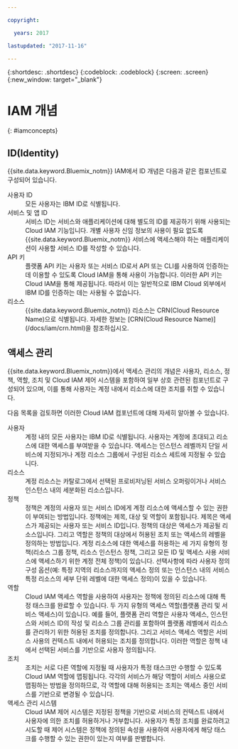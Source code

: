 ```yaml
---

copyright:

  years: 2017

lastupdated: "2017-11-16"

---
```


{:shortdesc: .shortdesc}
{:codeblock: .codeblock}
{:screen: .screen}
{:new_window: target="_blank"}

# IAM 개념
{: #iamconcepts}

## ID(Identity)

{{site.data.keyword.Bluemix_notm}} IAM에서 ID 개념은 다음과 같은 컴포넌트로 구성되어 있습니다. 

<dl>
<dt>사용자 ID</dt>
<dd>모든 사용자는 IBM ID로 식별됩니다. </dd>
<dt>서비스 및 앱 ID</dt>
<dd>서비스 ID는 서비스와 애플리케이션에 대해 별도의 ID를 제공하기 위해 사용되는 Cloud IAM 기능입니다. 개별 사용자 신임 정보의 사용이 필요 없도록 {{site.data.keyword.Bluemix_notm}} 서비스에 액세스해야 하는 애플리케이션이 사용할 서비스 ID를 작성할 수 있습니다. </dd>
<dt>API 키</dt>
<dd>플랫폼 API 키는 사용자 또는 서비스 ID로서 API 또는 CLI를 사용하여 인증하는 데 이용할 수 있도록 Cloud IAM을 통해 사용이 가능합니다. 이러한 API 키는 Cloud IAM을 통해 제공됩니다. 따라서 이는 일반적으로 IBM Cloud 외부에서 IBM ID를 인증하는 데는 사용될 수 없습니다. </dd>
<dt>리소스</dt>
<dd>{{site.data.keyword.Bluemix_notm}} 리소스는 CRN(Cloud Resource Name)으로 식별됩니다. 자세한 정보는 [CRN(Cloud Resource Name)](/docs/iam/crn.html)을 참조하십시오. </dd>
</dl>

## 액세스 관리

{{site.data.keyword.Bluemix_notm}}에서 액세스 관리의 개념은 사용자, 리소스, 정책, 역할, 조치 및 Cloud IAM 제어 시스템을 포함하여 일부 상호 관련된 컴포넌트로 구성되어 있으며, 이를 통해 사용자는 계정 내에서 리소스에 대한 조치를 취할 수 있습니다.  

다음 목록을 검토하면 이러한 Cloud IAM 컴포넌트에 대해 자세히 알아볼 수 있습니다. 

<dl>
<dt>사용자</dt>
<dd>계정 내의 모든 사용자는 IBM ID로 식별됩니다. 사용자는 계정에 초대되고 리소스에 대한 액세스를 부여받을 수 있습니다. 액세스는 인스턴스 레벨까지 단일 서비스에 지정되거나 계정 리소스 그룹에서 구성된 리소스 세트에 지정될 수 있습니다. </dd>
<dt>리소스</dt>
<dd>계정 리소스는 카탈로그에서 선택된 프로비저닝된 서비스 오퍼링이거나 서비스 인스턴스 내의 세분화된 리소스입니다. </dd>
<dt>정책</dt>
<dd>정책은 계정의 사용자 또는 서비스 ID에게 계정 리소스에 액세스할 수 있는 권한이 부여되는 방법입니다. 정책에는 제목, 대상 및 역할이 포함됩니다. 제목은 액세스가 제공되는 사용자 또는 서비스 ID입니다. 정책의 대상은 액세스가 제공될 리소스입니다. 그리고 역할은 정책의 대상에서 허용된 조치 또는 액세스의 레벨을 정의하는 방법입니다. 계정 리소스에 대한 액세스를 허용하는 세 가지 유형의 정책(리소스 그룹 정책, 리소스 인스턴스 정책, 그리고 모든 ID 및 액세스 사용 서비스에 액세스하기 위한 계정 전체 정책)이 있습니다. 선택사항에 따라 사용자 정의 구성 옵션(예: 특정 지역의 리소스까지의 액세스 정의 또는 인스턴스 내의 서비스 특정 리소스의 세부 단위 레벨에 대한 액세스 정의)이 있을 수 있습니다. </dd>
<dt>역할</dt>
<dd>Cloud IAM 액세스 역할을 사용하여 사용자는 정책에 정의된 리소스에 대해 특정 태스크를 완료할 수 있습니다. 두 가지 유형의 액세스 역할(플랫폼 관리 및 서비스 액세스)이 있습니다. 예를 들어, 플랫폼 관리 역할은 사용자 액세스, 인스턴스와 서비스 ID의 작성 및 리소스 그룹 관리를 포함하여 플랫폼 레벨에서 리소스를 관리하기 위한 허용된 조치를 정의합니다. 그리고 서비스 액세스 역할은 서비스 사용의 컨텍스트 내에서 허용되는 조치를 정의합니다. 이러한 역할은 정책 내에서 선택된 서비스를 기반으로 사용자 정의됩니다. </dd>
<dt>조치</dt>
<dd>조치는 서로 다른 역할에 지정될 때 사용자가 특정 태스크만 수행할 수 있도록 Cloud IAM 역할에 맵핑됩니다. 각각의 서비스가 해당 역할이 서비스 사용으로 맵핑하는 방법을 정의하므로, 각 역할에 대해 허용되는 조치는 액세스 중인 서비스를 기반으로 변경될 수 있습니다. </dd>
<dt>액세스 관리 시스템</dt>
<dd>Cloud IAM 제어 시스템은 지정된 정책을 기반으로 서비스의 컨텍스트 내에서 사용자에 의한 조치를 허용하거나 거부합니다. 사용자가 특정 조치를 완료하려고 시도할 때 제어 시스템은 정책에 정의된 속성을 사용하여 사용자에게 해당 태스크를 수행할 수 있는 권한이 있는지 여부를 판별합니다. </dd>
</dl>






